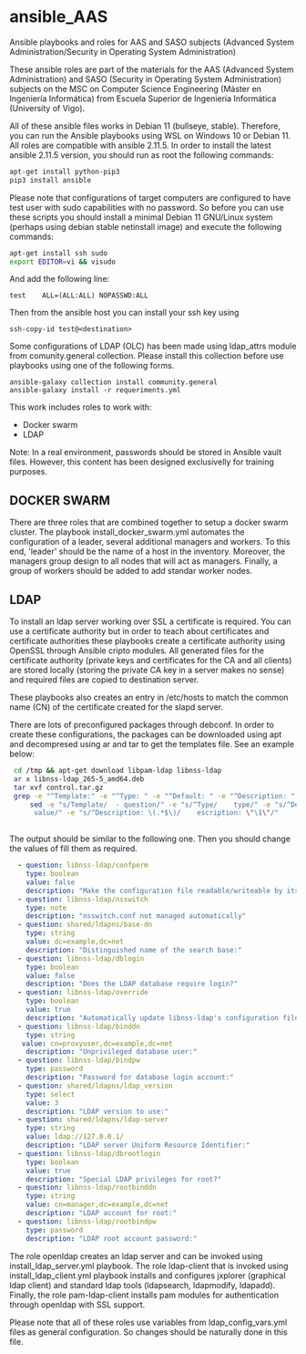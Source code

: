 # ansible_AAS
Ansible playbooks and roles for AAS and SASO subjects (Advanced System Administration/Security in Operating System Administration)

These ansible roles are part of the materials for the AAS (Advanced System Administration) and SASO (Security in Operating System Administration) subjects on the MSC on Computer Science Engineering (Máster en Ingeniería Informática) from Escuela Superior de Ingeniería Informática (University of Vigo).

All of these ansible files works in Debian 11 (bullseye, stable). Therefore, you can run the Ansible playbooks using WSL on Windows 10 or Debian 11. All roles are compatible with ansible 2.11.5. In order to install the latest ansible 2.11.5 version, you should run as root the following commands:

```bash
apt-get install python-pip3
pip3 install ansible
```
Please note that configurations of target computers are configured to have test user with sudo capabilities with no password. So before you can use these scripts you should install a minimal Debian 11 GNU/Linux system (perhaps using debian stable netinstall image) and execute the following commands:

```bash
apt-get install ssh sudo
export EDITOR=vi && visudo
```
And add the following line: 

```
test	ALL=(ALL:ALL) NOPASSWD:ALL
```

Then from the ansible host you can install your ssh key using 
```
ssh-copy-id test@<destination>
```

Some configurations of LDAP (OLC) has been made using ldap_attrs module from comunity.general collection. Please install this collection before use playbooks using one of the following forms.
```
ansible-galaxy collection install community.general
ansible-galaxy install -r requeriments.yml
```

This work includes roles to work with:
* Docker swarm
* LDAP

Note: In a real environment, passwords should be stored in Ansible vault files. However, this content has been designed exclusivelly for training purposes.

## DOCKER SWARM
There are three roles that are combined together to setup a docker swarm cluster. The playbook install_docker_swarm.yml automates the configuration of a leader, several additional managers and workers. To this end, 'leader' should be the name of a host in the inventory. Moreover, the managers group design to all nodes that will act as managers. Finally, a group of workers should be added to add standar worker nodes.

## LDAP
To install an ldap server working over SSL a certificate is required. You can use a certificate authority but in order to teach about certificates and certificate authorities these playbooks create a certificate authority using OpenSSL through Ansible cripto modules. All generated files for the certificate authority (private keys and certificates for the CA and all clients) are stored locally (storing the private CA key in a server makes no sense) and required files are copied to destination server.

These playbooks also creates an entry in /etc/hosts to match the common name (CN) of the certificate created for the slapd server. 

There are lots of preconfigured packages through debconf. In order to create these configurations, the packages can be downloaded using apt and decompresed using ar and tar to get the templates file. See an example below:

```bash
 cd /tmp && apt-get download libpam-ldap libnss-ldap
 ar x libnss-ldap_265-5_amd64.deb 
 tar xvf control.tar.gz 
 grep -e "^Template:" -e "^Type: " -e "^Default: " -e "^Description: " templates  | \
     sed -e "s/Template/  - question/" -e "s/^Type/    type/" -e "s/^Default/   \
      value/" -e "s/^Description: \(.*$\)/    escription: \"\1\"/" 
  
```

The output should be similar to the following one. Then you should change the values of fill them as required.

```yaml
  - question: libnss-ldap/confperm 
    type: boolean 
    value: false 
    description: "Make the configuration file readable/writeable by its owner only?" 
  - question: libnss-ldap/nsswitch 
    type: note 
    description: "nsswitch.conf not managed automatically" 
  - question: shared/ldapns/base-dn 
    type: string 
    value: dc=example,dc=net 
    description: "Distinguished name of the search base:" 
  - question: libnss-ldap/dblogin 
    type: boolean 
    value: false 
    description: "Does the LDAP database require login?" 
  - question: libnss-ldap/override 
    type: boolean 
    value: true 
    description: "Automatically update libnss-ldap's configuration file?" 
  - question: libnss-ldap/binddn 
    type: string 
   value: cn=proxyuser,dc=example,dc=net 
    description: "Unprivileged database user:" 
  - question: libnss-ldap/bindpw 
    type: password 
    description: "Password for database login account:" 
  - question: shared/ldapns/ldap_version 
    type: select 
    value: 3 
    description: "LDAP version to use:" 
  - question: shared/ldapns/ldap-server 
    type: string 
    value: ldap://127.0.0.1/ 
    description: "LDAP server Uniform Resource Identifier:" 
  - question: libnss-ldap/dbrootlogin 
    type: boolean 
    value: true 
    description: "Special LDAP privileges for root?" 
  - question: libnss-ldap/rootbinddn 
    type: string 
    value: cn=manager,dc=example,dc=net 
    description: "LDAP account for root:" 
  - question: libnss-ldap/rootbindpw 
    type: password 
    description: "LDAP root account password:"
```

The role openldap creates an ldap server and can be invoked using install_ldap_server.yml playbook. The role ldap-client that is invoked using install_ldap_client.yml playbook installs and configures jxplorer (graphical ldap client) and standard ldap tools (ldapsearch, ldapmodify, ldapadd). Finally, the role pam-ldap-client installs pam modules for authentication through openldap with SSL support.

Please note that all of these roles use variables from ldap_config_vars.yml files as general configuration. So changes should be naturally done in this file.
